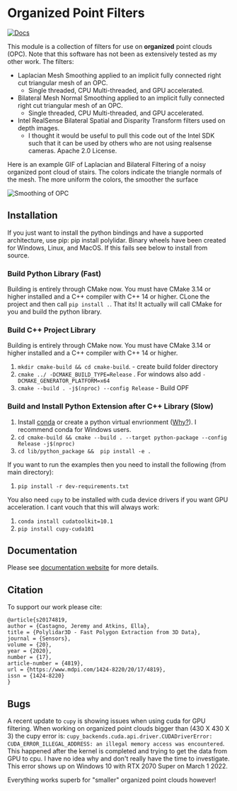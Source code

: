 # Organized Point Filters
[![Docs](https://img.shields.io/badge/API-docs-blue)](https://jeremybyu.github.io/OrganizedPointFilters/)
<!-- [![Cite](https://img.shields.io/badge/cite-%2010.1109--LRA.2020.3002212-red)](https://ieeexplore.ieee.org/document/9117017) -->

This module is a collection of filters for use on **organized** point clouds (OPC).  Note that this software has not been as extensively tested as my other work. The filters:

* Laplacian Mesh Smoothing applied to an implicit fully connected right cut triangular mesh of an OPC.
    * Single threaded, CPU Multi-threaded, and GPU accelerated.
* Bilateral Mesh Normal Smoothing applied to an implicit fully connected right cut triangular mesh of an OPC.
    * Single threaded, CPU Multi-threaded, and GPU accelerated.
* Intel RealSense Bilateral Spatial and Disparity Transform filters used on depth images.
    * I thought it would be useful to pull this code out of the Intel SDK such that it can be used by others who are not using realsense cameras. Apache 2.0 License.

Here is an example GIF of Laplacian and Bilateral Filtering of a noisy organized pont cloud of stairs. The colors indicate the triangle normals of the mesh. The more uniform the colors, the smoother the surface

![Smoothing of OPC](https://jeremybyu.github.io/OrganizedPointFilters/_static/smoothing_example.gif)


## Installation

If you just want to install the python bindings and have a supported architecture, use pip: pip install polylidar. Binary wheels have been created for Windows, Linux, and MacOS. If this fails see below to install from source.

### Build Python Library (Fast)
Building is entirely through CMake now. You must have CMake 3.14 or higher installed and a C++ compiler with C++ 14 or higher. CLone the project and then call `pip install .`. That its! It actually will call CMake for you and build the python library.

### Build C++ Project Library

Building is entirely through CMake now. You must have CMake 3.14 or higher installed and a C++ compiler with C++ 14 or higher. 

1. `mkdir cmake-build && cd cmake-build`. - create build folder directory 
2. `cmake ../ -DCMAKE_BUILD_TYPE=Release` . For windows also add `-DCMAKE_GENERATOR_PLATFORM=x64` 
3. `cmake --build . -j$(nproc) --config Release`  - Build OPF

### Build and Install Python Extension after C++ Library (Slow)

1. Install [conda](https://conda.io/projects/conda/en/latest/) or create a python virtual envrionment ([Why?](https://medium.freecodecamp.org/why-you-need-python-environments-and-how-to-manage-them-with-conda-85f155f4353c)). I recommend conda for Windows users.
2. `cd cmake-build && cmake --build . --target python-package --config Release -j$(nproc)` 
3. `cd lib/python_package &&  pip install -e .`

If you want to run the examples then you need to install the following (from main directory):

1. `pip install -r dev-requirements.txt` 

You also need `cupy` to be installed with cuda device drivers if you want GPU acceleration. I cant vouch that this will always work:

1. `conda install cudatoolkit=10.1`
2. `pip install cupy-cuda101`

## Documentation

Please see [documentation website](https://jeremybyu.github.io/OrganizedPointFilters/) for more details.

## Citation

To support our work please cite:

```
@article{s20174819,
author = {Castagno, Jeremy and Atkins, Ella},
title = {Polylidar3D - Fast Polygon Extraction from 3D Data},
journal = {Sensors},
volume = {20},
year = {2020},
number = {17},
article-number = {4819},
url = {https://www.mdpi.com/1424-8220/20/17/4819},
issn = {1424-8220}
}
```

## Bugs

A recent update to `cupy` is showing issues when using cuda for GPU filtering. When working on organized point clouds bigger than (430 X 430 X 3) the cupy error is: `cupy_backends.cuda.api.driver.CUDADriverError: CUDA_ERROR_ILLEGAL_ADDRESS: an illegal memory access was encountered`. This happened after the kernel is completed and trying to get the data from GPU to cpu. I have no idea why and don't really have the time to investigate. This error shows up on Windows 10 with RTX 2070 Super on March 1 2022.

Everything works superb for "smaller" organized point clouds however! 





